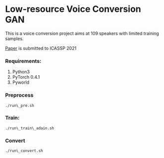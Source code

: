 # Low-resource Voice Conversion GAN 
This is a voice conversion project aims at 109 speakers with limited training samples.

[Paper](https://github.com/MingjieChen/LowResourceVC) is submitted to ICASSP 2021 
### Requirements:
 1. Python3
 2. PyTorch 0.4.1
 3. Pyworld


### Preprocess
```
./run\_pre.sh
```

### Train:
```
./run\_train\_adain.sh
```

### Convert
```
./run\_convert.sh
```
